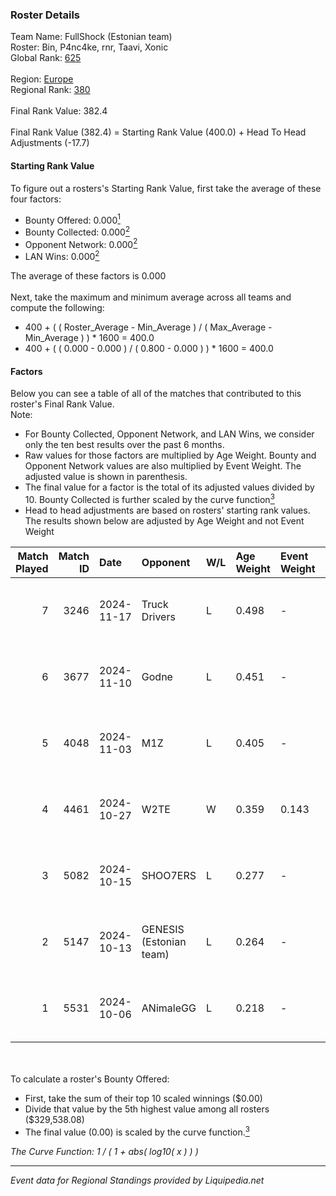 ### Roster Details<br />
Team Name: FullShock (Estonian team)<br />
Roster: Bin, P4nc4ke, rnr, Taavi, Xonic<br />
Global Rank: [625](../standings_global.md)<br />
<br />
Region: [Europe]( ../standings_europe.md)<br />
Regional Rank: [380]( ../standings_europe.md)<br />
<br />
Final Rank Value:  382.4<br />
<br />
Final Rank Value (382.4) = Starting Rank Value (400.0) + Head To Head Adjustments (-17.7)<br />

#### Starting Rank Value<br />
To figure out a rosters's Starting Rank Value, first take the average of these four factors:<br />
- Bounty Offered: 0.000[<sup>1</sup>](#table2)
- Bounty Collected: 0.000[<sup>2</sup>](#table1)
- Opponent Network: 0.000[<sup>2</sup>](#table1)
- LAN Wins: 0.000[<sup>2</sup>](#table1)

The average of these factors is 0.000<br />
<br />
Next, take the maximum and minimum average across all teams and compute the following:<br />
- 400 + ( ( Roster_Average - Min_Average ) / ( Max_Average - Min_Average ) ) * 1600 = 400.0
- 400 + ( ( 0.000 - 0.000 ) / ( 0.800 - 0.000 ) ) * 1600 = 400.0


#### Factors<br />
Below you can see a table of all of the matches that contributed to this roster's Final Rank Value.<br />
Note:<br />

- For Bounty Collected, Opponent Network, and LAN Wins, we consider only the ten best results over the past 6 months.
- Raw values for those factors are multiplied by Age Weight. Bounty and Opponent Network values are also multiplied by Event Weight. The adjusted value is shown in parenthesis.
- The final value for a factor is the total of its adjusted values divided by 10. Bounty Collected is further scaled by the curve function[<sup>3</sup>](#curveFunction)
- Head to head adjustments are based on rosters' starting rank values. The results shown below are adjusted by Age Weight and not Event Weight
<span id="table1"></span><br />


| Match Played | Match ID | Date       | Opponent                | W/L | Age Weight | Event Weight | Bounty Collected | Opponent Network | LAN Wins  | H2H Adj. | Roster                          |
| -: | -: | :- | :- | :- | :- | :- | :- | :- | :- | -: | :- |
|            7 |     3246 | 2024-11-17 | Truck Drivers           | L   | 0.498      | -            | -                | -                | -         |    -2.59 | Bin, P4nc4ke, rnr, Taavi, Xonic |
|            6 |     3677 | 2024-11-10 | Godne                   | L   | 0.451      | -            | -                | -                | -         |    -7.19 | Bin, P4nc4ke, rnr, Taavi, Xonic |
|            5 |     4048 | 2024-11-03 | M1Z                     | L   | 0.405      | -            | -                | -                | -         |    -6.23 | Bin, P4nc4ke, rnr, Taavi, Xonic |
|            4 |     4461 | 2024-10-27 | W2TE                    | W   | 0.359      | 0.143        | 0.000 (0.000)    | 0.012 (0.001)    | 0 (0.000) |     5.74 | Bin, P4nc4ke, rnr, Taavi, Xonic |
|            3 |     5082 | 2024-10-15 | SHOO7ERS                | L   | 0.277      | -            | -                | -                | -         |    -1.62 | Bin, P4nc4ke, rnr, Taavi, Xonic |
|            2 |     5147 | 2024-10-13 | GENESIS (Estonian team) | L   | 0.264      | -            | -                | -                | -         |    -3.16 | Bin, P4nc4ke, rnr, Taavi, Xonic |
|            1 |     5531 | 2024-10-06 | ANimaleGG               | L   | 0.218      | -            | -                | -                | -         |    -2.62 | Bin, P4nc4ke, rnr, Taavi, Xonic |

<br />
<span id="table2"></span><br />
To calculate a roster's Bounty Offered:<br />

- First, take the sum of their top 10 scaled winnings ($0.00)
- Divide that value by the 5th highest value among all rosters ($329,538.08)
- The final value (0.00) is scaled by the curve function.[<sup>3</sup>](#curveFunction)

<span id="curveFunction"></span>_The Curve Function: 1 / ( 1 + abs( log10( x ) ) )_<br />

---
_Event data for Regional Standings provided by Liquipedia.net_<br />

